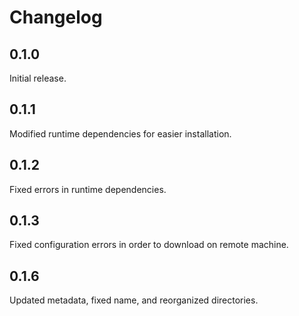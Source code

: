 # Changelog

## 0.1.0

Initial release.


## 0.1.1

Modified runtime dependencies for easier installation.


## 0.1.2

Fixed errors in runtime dependencies.


## 0.1.3

Fixed configuration errors in order to download on remote machine.


## 0.1.6

Updated metadata, fixed name, and reorganized directories.
